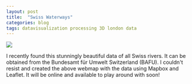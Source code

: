 ```yaml
---
layout: post
title:  "Swiss Waterways"
categories: blog 
tags: datavisualization processing 3D london data
---
```



<img style="float: center;" src="https://raw.githubusercontent.com/melanieimfeld/melanieimfeld.github.io/master/assets/map_water.png">

I recently found this stunningly beautiful data of all Swiss rivers. It can be obtained from the Bundesamt für Umwelt Switzerland (BAFU). I couldn't resist and created the above webmap with the data using Mapbox and Leaflet. It will be online and available to play around with soon!




